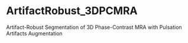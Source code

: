 # ArtifactRobust_3DPCMRA
Artifact-Robust Segmentation of 3D Phase-Contrast MRA with Pulsation Artifacts Augmentation
